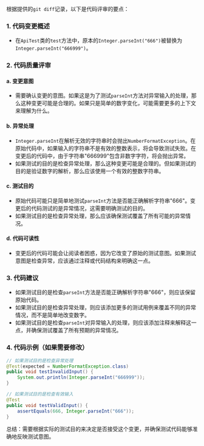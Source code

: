 根据提供的`git diff`记录，以下是代码评审的要点：

### 1. 代码变更概述
- 在`ApiTest`类的`test`方法中，原本的`Integer.parseInt("666")`被替换为`Integer.parseInt("666999")`。

### 2. 代码质量评审

#### a. 变更意图
- 需要确认变更的意图。如果这是为了测试`parseInt`方法对异常输入的处理，那么这种变更可能是合理的。如果只是简单的数字变化，可能需要更多的上下文来理解为什么。

#### b. 异常处理
- `Integer.parseInt`在解析无效的字符串时会抛出`NumberFormatException`。在原始代码中，如果输入的字符串不是有效的整数表示，将会导致测试失败。在变更后的代码中，由于字符串"666999"包含非数字字符，将会抛出异常。
- 如果测试的目的是检查异常处理，那么这种变更可能是合理的。但如果测试的目的是验证数字的解析，那么应该使用一个有效的整数字符串。

#### c. 测试目的
- 原始代码可能只是简单地测试`parseInt`方法是否能正确解析字符串"666"。变更后的代码测试的是异常情况，这需要明确测试的目的。
- 如果测试目的是检查异常处理，那么应该确保测试覆盖了所有可能的异常情况。

#### d. 代码可读性
- 变更后的代码可能会让阅读者困惑，因为它改变了原始的测试意图。如果测试意图是检查异常，应该通过注释或代码结构来明确这一点。

### 3. 代码建议
- 如果测试目的是检查`parseInt`方法是否能正确解析字符串"666"，则应该保留原始代码。
- 如果测试目的是检查异常处理，则应该添加更多的测试用例来覆盖不同的异常情况，而不是简单地改变数字。
- 如果测试目的是检查`parseInt`对异常输入的处理，则应该添加注释来解释这一点，并确保测试覆盖了所有预期的异常情况。

### 4. 代码示例（如果需要修改）
```java
// 如果测试目的是检查异常处理
@Test(expected = NumberFormatException.class)
public void testInvalidInput() {
    System.out.println(Integer.parseInt("666999"));
}

// 如果测试目的是检查有效输入
@Test
public void testValidInput() {
    assertEquals(666, Integer.parseInt("666"));
}
```

总结：需要根据实际的测试目的来决定是否接受这个变更，并确保测试代码能够准确地反映测试意图。